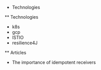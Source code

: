 * Technologies

** Technologies

- k8s
- gcp
- ISTIO
- resilience4J

** Articles

- The importance of idempotent receivers


